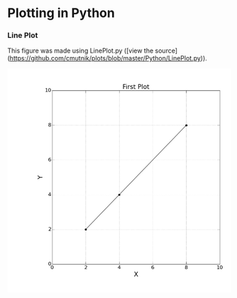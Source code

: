 # Plotting in Python

### Line Plot

This figure was made using LinePlot.py ([view the source] (https://github.com/cmutnik/plots/blob/master/Python/LinePlot.py)).

![Foo](https://github.com/cmutnik/plots/blob/master/Python/lp.png)